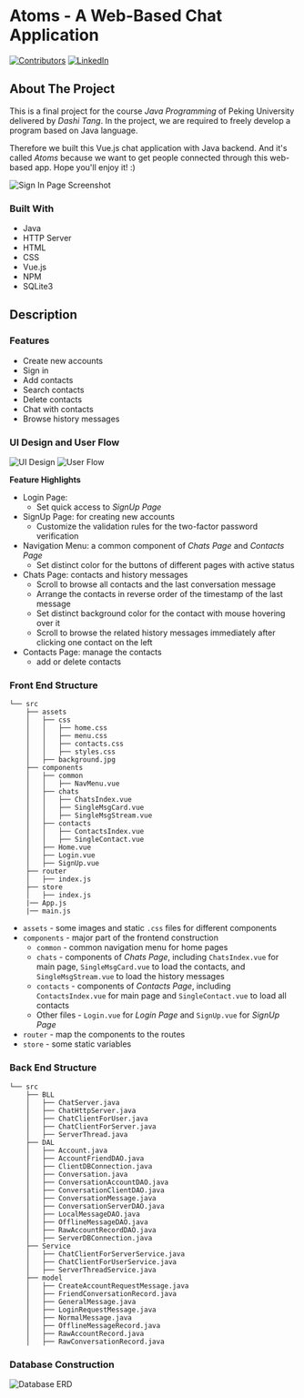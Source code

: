 # Atoms - A Web-Based Chat Application

<!-- PROJECT SHIELDS -->
[![Contributors][contributors-shield]][contributors-url]
[![LinkedIn][linkedin-shield]][linkedin-url]

<!-- TABLE OF CONTENTS -->
<!-- <details open="open">
  <summary>Table of Contents</summary>
  <ol>
    <li>
      <a href="#about-the-project">About The Project</a>
      <ul>
        <li><a href="#built-with">Built With</a></li>
      </ul>
    </li>
    <li>
      <a href="#getting-started">Getting Started</a>
      <ul>
        <li><a href="#prerequisites">Prerequisites</a></li>
        <li><a href="#installation">Installation</a></li>
      </ul>
    </li>
    <li><a href="#usage">Usage</a></li>
    <li><a href="#roadmap">Roadmap</a></li>
    <li><a href="#contributing">Contributing</a></li>
    <li><a href="#license">License</a></li>
    <li><a href="#contact">Contact</a></li>
    <li><a href="#acknowledgements">Acknowledgements</a></li>
  </ol>
</details> -->

<!-- ABOUT THE PROJECT -->
## About The Project
  
This is a final project for the course *Java Programming* of Peking University delivered by *Dashi Tang*. In the project, we are required to freely develop a program based on Java language.  

Therefore we built this Vue.js chat application with Java backend. And it's called *Atoms* because we want to get people connected through this web-based app. Hope you'll enjoy it! :)

![Sign In Page Screenshot][signin-screenshot]

### Built With

- Java
- HTTP Server
- HTML
- CSS
- Vue.js
- NPM
- SQLite3

<!-- DESCRIPTION -->
## Description

### Features
- Create new accounts
- Sign in
- Add contacts
- Search contacts
- Delete contacts
- Chat with contacts
- Browse history messages

### UI Design and User Flow

![UI Design][ui-design]
![User Flow][user-flow]

**Feature Highlights**
- Login Page:
  - Set quick access to *SignUp Page*
- SignUp Page: for creating new accounts
  - Customize the validation rules for the two-factor password verification
- Navigation Menu: a common component of *Chats Page* and *Contacts Page*
  - Set distinct color for the buttons of different pages with active status
- Chats Page: contacts and history messages
  - Scroll to browse all contacts and the last conversation message
  - Arrange the contacts in reverse order of the timestamp of the last message 
  - Set distinct background color for the contact with mouse hovering over it
  - Scroll to browse the related history messages immediately after clicking one contact on the left
- Contacts Page: manage the contacts
  - add or delete contacts

### Front End Structure

```
└── src
    ├── assets
    │   ├── css
    │   │   ├── home.css
    │   │   ├── menu.css
    │   │   ├── contacts.css
    │   │   ├── styles.css
    │   ├── background.jpg 
    ├── components
    │   ├── common
    │   │   ├── NavMenu.vue
    │   ├── chats   
    │   │   ├── ChatsIndex.vue
    │   │   ├── SingleMsgCard.vue
    │   │   ├── SingleMsgStream.vue
    │   ├── contacts 
    │   │   ├── ContactsIndex.vue
    │   │   ├── SingleContact.vue
    │   ├── Home.vue
    │   ├── Login.vue
    │   ├── SignUp.vue 
    ├── router
    │   ├── index.js
    ├── store 
    │   ├── index.js 
    |── App.js
    |── main.js
```

- ```assets``` - some images and static ```.css``` files for different components
- ```components``` - major part of the frontend construction
  - ```common``` - common navigation menu for home pages
  - ```chats``` - components of *Chats Page*, including ```ChatsIndex.vue``` for main page, ```SingleMsgCard.vue``` to load the contacts, and ```SingleMsgStream.vue``` to load the history messages
  - ```contacts``` - components of *Contacts Page*, including ```ContactsIndex.vue``` for main page and ```SingleContact.vue``` to load all contacts
  - Other files -  ```Login.vue``` for *Login Page* and ```SignUp.vue``` for *SignUp Page*
- ```router``` - map the components to the routes
- ```store``` - some static variables

### Back End Structure

```
└── src
    ├── BLL
    │   ├── ChatServer.java
    │   ├── ChatHttpServer.java 
    │   ├── ChatClientForUser.java 
    │   ├── ChatClientForServer.java 
    │   ├── ServerThread.java 
    ├── DAL
    │   ├── Account.java
    │   ├── AccountFriendDAO.java
    │   ├── ClientDBConnection.java
    │   ├── Conversation.java
    │   ├── ConversationAccountDAO.java
    │   ├── ConversationClientDAO.java
    │   ├── ConversationMessage.java
    │   ├── ConversationServerDAO.java
    │   ├── LocalMessageDAO.java
    │   ├── OfflineMessageDAO.java
    │   ├── RawAccountRecordDAO.java
    │   ├── ServerDBConnection.java
    ├── Service
    │   ├── ChatClientForServerService.java
    │   ├── ChatClientForUserService.java
    │   ├── ServerThreadService.java
    ├── model 
    │   ├── CreateAccountRequestMessage.java
    │   ├── FriendConversationRecord.java
    │   ├── GeneralMessage.java
    │   ├── LoginRequestMessage.java
    │   ├── NormalMessage.java
    │   ├── OfflineMessageRecord.java
    │   ├── RawAccountRecord.java
    │   ├── RawConversationRecord.java
```

### Database Construction

![Database ERD][db-erd]


<!-- MARKDOWN LINKS & IMAGES -->
<!-- https://www.markdownguide.org/basic-syntax/#reference-style-links -->
[contributors-shield]: https://img.shields.io/github/contributors/Shiyu-Lu/Chat_Application?color=brightgreen&style=for-the-badge
[contributors-url]: https://github.com/Shiyu-Lu/Chat_Application/graphs/contributors
[linkedin-shield]: https://img.shields.io/badge/-LinkedIn-black.svg?style=for-the-badge&logo=linkedin&colorB=555
[linkedin-url]: https://www.linkedin.com/in/shiyu-lu-84314b190
[signin-screenshot]: screenshots/SignIn-Page.png
[user-flow]: screenshots/UserFlowChart.png
[ui-design]: screenshots/UIDesign.png
[db-erd]: screenshots/ERD.png
